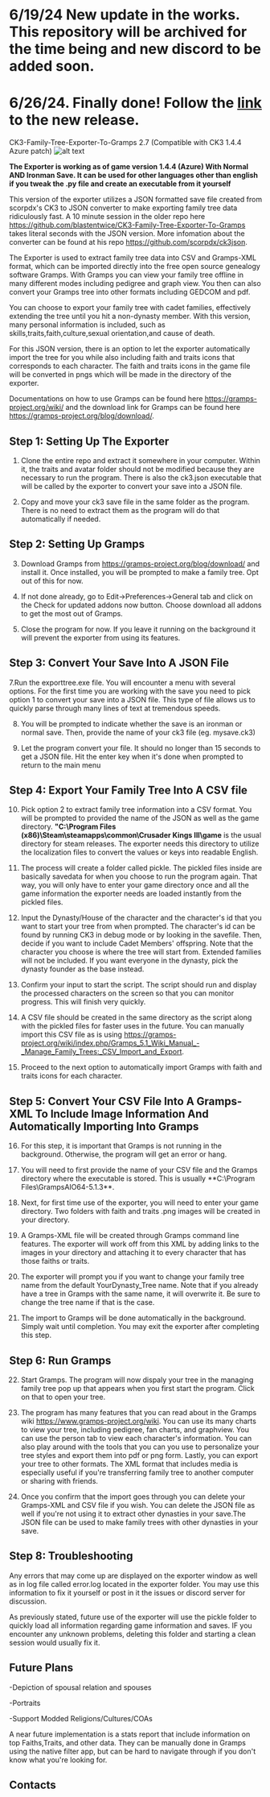 # 6/19/24 New update in the works. This repository will be archived for the time being and new discord to be added soon.
# 6/26/24. Finally done! Follow the [link](https://github.com/blastentwice/CK3-Family-Tree-Exporter-To-Gramps) to the new release.


CK3-Family-Tree-Exporter-To-Gramps 2.7 (Compatible with CK3 1.4.4 Azure patch)
![alt text](https://github.com/blastentwice/CK3-Family-Tree-Exporter-To-Gramps-Fast-JSON-Version/blob/main/Screenshots/showcase.png?raw=true)

**The Exporter is working as of game version 1.4.4 (Azure) With Normal AND Ironman Save. It can be used for other languages other than english if you tweak the .py file
and create an executable from it yourself**

This version of the exporter utilizes a JSON formatted save file created from scorpdx's CK3 to JSON converter to make exporting family tree data ridiculously fast. A 10 minute session in the older repo here https://github.com/blastentwice/CK3-Family-Tree-Exporter-To-Gramps takes literal seconds with the JSON version. More infomation about the converter can be found at his repo https://github.com/scorpdx/ck3json.

The Exporter is used to extract family tree data into CSV and Gramps-XML format, which can be imported directly into the free open source genealogy software Gramps. With Gramps you can view your family tree offline in many different modes including pedigree and graph view. You then can also convert your Gramps tree into other formats including GEDCOM and pdf.

You can choose to export your family tree with cadet families, effectively extending the tree until you hit a non-dynasty member. With this version, many personal information is included, such as skills,traits,faith,culture,sexual orientation,and cause of death. 

For this JSON version, there is an option to let the exporter automatically import the tree for you while also including faith and traits icons that corresponds to each character. The faith and traits icons in the game file will be converted in pngs which will be made in the directory of the exporter.   


Documentations on how to use Gramps can be found here https://gramps-project.org/wiki/ and the download link for Gramps can be found here https://gramps-project.org/blog/download/.

## Step 1: Setting Up The Exporter  ##

1. Clone the entire repo and extract it somewhere in your computer. Within it, the traits and avatar folder should not be modified because they are necessary to run the program. There is also the ck3.json executable that will be called by the exporter to convert your save into a JSON file.

2. Copy and move your ck3 save file in the same folder as the program. There is no need to extract them as the program will do that automatically if needed.

## Step 2: Setting Up Gramps

3. Download Gramps from https://gramps-project.org/blog/download/ and install it. Once installed, you will be prompted to make a family tree. Opt out of this for now.

4. If not done already, go to Edit->Preferences->General tab and click on the Check for updated addons now button. Choose download all addons to get the most out of Gramps.

5. Close the program for now. If you leave it running on the background it will prevent the exporter from using its features.

## Step 3: Convert Your Save Into A JSON File  ##

7.Run the exporttree.exe file. You will encounter a menu with several options. For the first time you are working with the save you need to pick option 1 to convert your save into a JSON file. This type of file allows us to quickly parse through many lines of text at tremendous speeds.

8. You will be prompted to indicate whether the save is an ironman or normal save. Then, provide the name of your ck3 file (eg. mysave.ck3)

9. Let the program convert your file. It should no longer than 15 seconds to get a JSON file. Hit the enter key when it's done when prompted to return to the main menu

## Step 4: Export Your Family Tree Into A CSV file  ##

10. Pick option 2 to extract family tree information into a CSV format. You will be prompted to provided the name of the JSON as well as the game directory. **"C:\Program Files (x86)\Steam\steamapps\common\Crusader Kings III\game** is the usual directory for steam releases. The exporter needs this directory to utilize the localization files to convert the values or keys into readable English.

11. The process will create a folder called pickle. The pickled files inside are basically savedata for when you choose to run the program again. That way, you will only have
to enter your game directory once and all the game information the exporter needs are loaded instantly from the pickled files. 

12. Input the Dynasty/House of the character and the character's id  that you want to start your tree from when prompted. The character's id can be found by running CK3 in debug mode or by looking in the savefile. Then, decide if you want to include Cadet Members' offspring. Note that the character you choose is where the tree will start from. Extended
families will not be included. If you want everyone in the dynasty, pick the dynasty founder as the base instead.

13. Confirm your input to start the script. The script should run and display the processed characters on the screen so that you can monitor progress. This will finish very
quickly.

14.  A CSV file should be created in the same directory as the script along with the pickled files for faster uses in the future. You can manually import 
this CSV file as is using https://gramps-project.org/wiki/index.php/Gramps_5.1_Wiki_Manual_-_Manage_Family_Trees:_CSV_Import_and_Export. 

15. Proceed to the next option to automatically import Gramps with faith and traits icons for each character. 

## Step 5: Convert Your CSV File Into A Gramps-XML To Include Image Information And Automatically Importing Into Gramps  ##

16. For this step, it is important that Gramps is not running in the background. Otherwise, the program will get an error or hang.

17. You will need to first provide the name of your CSV file and the Gramps directory where the executable is stored. This is usually **C:\Program Files\GrampsAIO64-5.1.3\**.

18. Next, for first time use of the exporter, you will need to enter your game directory. Two folders with faith and traits .png images will be created in your directory.

19. A Gramps-XML file will be created through Gramps command line features. The exporter will work off from this XML by adding links to the images in your directory
and attaching it to every character that has those faiths or traits.

20. The exporter will prompt you if you want to change your family tree name from the default YourDynasty_Tree name. Note that if you already have a tree in Gramps with the same name, it will overwrite it. Be sure to change the tree name if that is the case.

21. The import to Gramps will be done automatically in the background. Simply wait until completion. You may exit the exporter after completing this step. 
  
## Step 6: Run Gramps  ##

22. Start Gramps. The program will now dispaly your tree in the managing family tree pop up that appears when you first start the program. Click on that to open your tree.

23. The program has many features that you can read about in the Gramps wiki https://www.gramps-project.org/wiki. You can use its many charts to view your tree, including
pedigree, fan charts, and graphview. You can use the person tab to view each character's information. You can also play around with the tools that you can you use to personalize
your tree styles and export them into pdf or png form. Lastly, you can export your tree to other formats. The XML format that includes media is especially useful if you're
transferring family tree to another computer or sharing with friends.

24. Once you confirm that the import goes through you can delete your Gramps-XML and CSV file if you wish. You can delete the JSON file as well if you're not using it to extract other dynasties in your save.The JSON file can be used to make family trees with other dynasties in your save. 

## Step 8: Troubleshooting ##
Any errors that may come up are displayed on the exporter window as well as in log file called error.log located in the exporter folder. You may use this information to fix it yourself or post in it the issues or discord server for discussion.

As previously stated, future use of the exporter will use the pickle folder to quickly load all information regarding game information and saves. IF you encounter
any unknown problems, deleting this folder and starting a clean session would usually fix it.

## Future Plans ##

-Depiction of spousal relation and spouses

-Portraits

-Support Modded Religions/Cultures/COAs

A near future implementation is a stats report that include information on top Faiths,Traits, and other data. They can be manually done in Gramps  using the native filter app, but can be hard to navigate through if you don't know what you're looking for.

## Contacts ##



